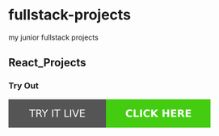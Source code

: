 # fullstack-projects
my junior fullstack projects
## React_Projects

### Try Out
<a href="https://marslinoed.github.io/fullstack-projects/Vanilla_JS_Projects" target="_blank">
  <img src="../assets/icons/try-it-out.svg" alt="Try it live"> 
</a>
